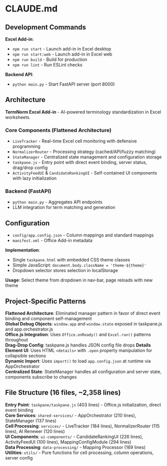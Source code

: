 # CLAUDE.md

## Development Commands

**Excel Add-in**:
- `npm run start` - Launch add-in in Excel desktop
- `npm run start:web` - Launch add-in in Excel web
- `npm run build` - Build for production
- `npm run lint` - Run ESLint checks

**Backend API**:
- `python main.py` - Start FastAPI server (port 8000)

## Architecture

**TermNorm Excel Add-in** - AI-powered terminology standardization in Excel worksheets.

### Core Components (Flattened Architecture)
- `LiveTracker` - Real-time Excel cell monitoring with defensive programming
- `NormalizerRouter` - Processing strategy (cached/API/fuzzy matching)
- `StateManager` - Centralized state management and configuration storage
- `taskpane.js` - Entry point with direct event binding, server status, drag/drop config
- `ActivityFeedUI` & `CandidateRankingUI` - Self-contained UI components with lazy initialization

### Backend (FastAPI)
- `python main.py` - Aggregates API endpoints
- LLM integration for term matching and generation

## Configuration

- `config/app.config.json` - Column mappings and standard mappings
- `manifest.xml` - Office Add-in metadata

**Implementation**: 
- Single `taskpane.html` with embedded CSS theme classes
- Simple JavaScript: `document.body.className = 'theme-${theme}'`
- Dropdown selector stores selection in localStorage

**Usage**: Select theme from dropdown in nav-bar, page reloads with new theme

## Project-Specific Patterns

**Flattened Architecture**: Eliminated manager pattern in favor of direct event binding and component self-management  
**Global Debug Objects**: `window.app` and `window.state` exposed in taskpane.js and app.orchestrator.js  
**Office.js Integration**: Uses `Office.onReady()` and `Excel.run()` patterns throughout  
**Drag-Drop Config**: taskpane.js handles JSON config file drops
**Details Element UI**: Uses HTML `<details>` with `.open` property manipulation for collapsible sections  
**Dynamic Import**: Uses `import()` to load `app.config.json` at runtime via AppOrchestrator  
**Centralized State**: StateManager handles all configuration and server state, components subscribe to changes

## File Structure (16 files, ~2,358 lines)

**Entry Point**: `taskpane/taskpane.js` (403 lines) - Office.js initialization, direct event binding  
**Core Services**: `shared-services/` - AppOrchestrator (210 lines), StateManager (137 lines)  
**Cell Processing**: `services/` - LiveTracker (184 lines), NormalizerRouter (115 lines), AI Renewer (120 lines)  
**UI Components**: `ui-components/` - CandidateRankingUI (226 lines), ActivityFeedUI (100 lines), MappingConfigModule (294 lines)  
**Data Processing**: `data-processing/` - Mapping Processor (169 lines)  
**Utilities**: `utils/` - Pure functions for cell processing, column operations, server config